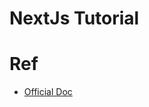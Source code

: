 # NextJs Tutorial

# Ref
- [Official Doc](https://nextjs.org/learn/foundations/about-nextjs?utm_source=next-site&utm_medium=homepage-cta&utm_campaign=next-website)